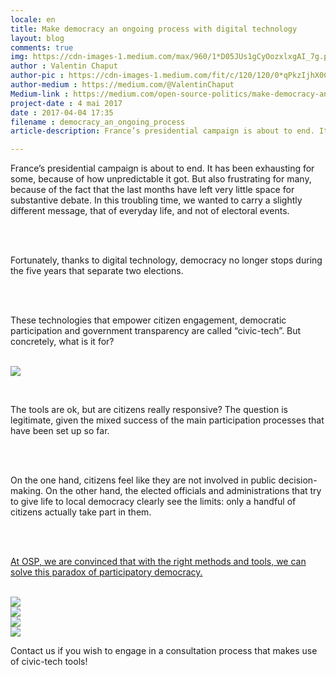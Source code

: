 ```yaml
---
locale: en
title: Make democracy an ongoing process with digital technology
layout: blog
comments: true
img: https://cdn-images-1.medium.com/max/960/1*D05JUs1gCyOozxlxgAI_7g.png
author : Valentin Chaput
author-pic : https://cdn-images-1.medium.com/fit/c/120/120/0*qPkzIjhX0CUWVeaD.jpg
author-medium : https://medium.com/@ValentinChaput
Medium-link : https://medium.com/open-source-politics/make-democracy-an-ongoing-process-with-digital-technology-7e48205bccd
project-date : 4 mai 2017
date : 2017-04-04 17:35
filename : democracy_an_ongoing_process
article-description: France’s presidential campaign is about to end. It has been exhausting for some, because of how unpredictable it got...

---
```


<div class = "blogcontent">

France’s presidential campaign is about to end. It has been exhausting for some, because of how unpredictable it got. But also frustrating for many, because of the fact that the last months have left very little space for substantive debate. In this troubling time, we wanted to carry a slightly different message, that of everyday life, and not of electoral events.

<br><br>

<div class = "citation">Fortunately, thanks to digital technology, democracy no longer stops during the five years that separate two elections.</div>

<br><br>

These technologies that empower citizen engagement, democratic participation and government transparency are called “civic-tech”. But concretely, what is it for?

<br><img src = "https://cdn-images-1.medium.com/max/960/1*uyFnyh1pwmTjIKzkQpAeqg.png"><br>

<br>

The tools are ok, but are citizens really responsive? The question is legitimate, given the mixed success of the main participation processes that have been set up so far.

<br><br>

On the one hand, citizens feel like they are not involved in public decision-making. On the other hand, the elected officials and administrations that try to give life to local democracy clearly see the limits: only a handful of citizens actually take part in them.

<br><br>

<u>At OSP, we are convinced that with the right methods and tools, we can solve this paradox of participatory democracy.</u>

<br><img src = "https://cdn-images-1.medium.com/max/960/1*L0j0CmREpZqueh_ldXQ1ww.png"><br>
<img src = "https://cdn-images-1.medium.com/max/960/1*ELatUNhxK7N2TsR_XDyXfw.png"><br>
<img src = "https://cdn-images-1.medium.com/max/960/1*v_bNhEQxP4JU-blQrUfIfA.png"><br>
<img src = "https://cdn-images-1.medium.com/max/960/1*D05JUs1gCyOozxlxgAI_7g.png"><br>

<div class = "citation"> Contact us if you wish to engage in a consultation process that makes use of civic-tech tools!</div>













</div>
